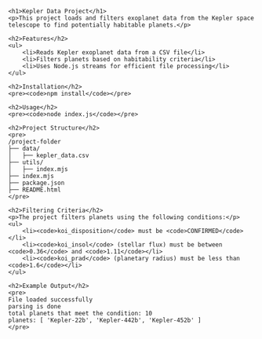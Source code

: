     <h1>Kepler Data Project</h1>
    <p>This project loads and filters exoplanet data from the Kepler space telescope to find potentially habitable planets.</p>

    <h2>Features</h2>
    <ul>
        <li>Reads Kepler exoplanet data from a CSV file</li>
        <li>Filters planets based on habitability criteria</li>
        <li>Uses Node.js streams for efficient file processing</li>
    </ul>

    <h2>Installation</h2>
    <pre><code>npm install</code></pre>

    <h2>Usage</h2>
    <pre><code>node index.js</code></pre>

    <h2>Project Structure</h2>
    <pre>
    /project-folder
    ├── data/
    │   ├── kepler_data.csv
    ├── utils/
    │   ├── index.mjs
    ├── index.mjs
    ├── package.json
    ├── README.html
    </pre>

    <h2>Filtering Criteria</h2>
    <p>The project filters planets using the following conditions:</p>
    <ul>
        <li><code>koi_disposition</code> must be <code>CONFIRMED</code></li>
        <li><code>koi_insol</code> (stellar flux) must be between <code>0.36</code> and <code>1.11</code></li>
        <li><code>koi_prad</code> (planetary radius) must be less than <code>1.6</code></li>
    </ul>

    <h2>Example Output</h2>
    <pre>
    File loaded successfully
    parsing is done
    total planets that meet the condition: 10
    planets: [ 'Kepler-22b', 'Kepler-442b', 'Kepler-452b' ]
    </pre>
